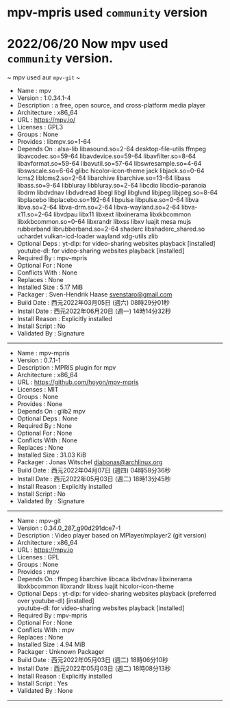 # mpv-mpris used `community` version
# 2022/06/20 Now mpv used `community` version.
~ mpv used aur `mpv-git` ~


- Name            : mpv
- Version         : 1:0.34.1-4
- Description     : a free, open source, and cross-platform media player
- Architecture    : x86_64
- URL             : https://mpv.io/
- Licenses        : GPL3
- Groups          : None
- Provides        : libmpv.so=1-64
- Depends On      : alsa-lib  libasound.so=2-64  desktop-file-utils  ffmpeg  libavcodec.so=59-64  libavdevice.so=59-64  libavfilter.so=8-64  libavformat.so=59-64  libavutil.so=57-64  libswresample.so=4-64  libswscale.so=6-64  glibc  hicolor-icon-theme  jack  libjack.so=0-64  lcms2  liblcms2.so=2-64  libarchive  libarchive.so=13-64  libass  libass.so=9-64  libbluray  libbluray.so=2-64  libcdio  libcdio-paranoia  libdrm  libdvdnav  libdvdread  libegl  libgl  libglvnd  libjpeg  libjpeg.so=8-64  libplacebo  libplacebo.so=192-64  libpulse  libpulse.so=0-64  libva  libva.so=2-64  libva-drm.so=2-64  libva-wayland.so=2-64  libva-x11.so=2-64  libvdpau  libx11  libxext  libxinerama  libxkbcommon  libxkbcommon.so=0-64  libxrandr  libxss  libxv  luajit  mesa  mujs  rubberband  librubberband.so=2-64  shaderc  libshaderc_shared.so  uchardet  vulkan-icd-loader  wayland  xdg-utils  zlib
- Optional Deps   : yt-dlp: for video-sharing websites playback [installed]
</br>                  youtube-dl: for video-sharing websites playback [installed]
- Required By     : mpv-mpris
- Optional For    : None
- Conflicts With  : None
- Replaces        : None
- Installed Size  : 5.17 MiB
- Packager        : Sven-Hendrik Haase <svenstaro@gmail.com>
- Build Date      : 西元2022年03月05日 (週六) 08時29分01秒
- Install Date    : 西元2022年06月20日 (週一) 14時14分32秒
- Install Reason  : Explicitly installed
- Install Script  : No
- Validated By    : Signature
---
- Name            : mpv-mpris
- Version         : 0.7.1-1
- Description     : MPRIS plugin for mpv
- Architecture    : x86_64
- URL             : https://github.com/hoyon/mpv-mpris
- Licenses        : MIT
- Groups          : None
- Provides        : None
- Depends On      : glib2  mpv
- Optional Deps   : None
- Required By     : None
- Optional For    : None
- Conflicts With  : None
- Replaces        : None
- Installed Size  : 31.03 KiB
- Packager        : Jonas Witschel <diabonas@archlinux.org>
- Build Date      : 西元2022年04月07日 (週四) 04時58分36秒
- Install Date    : 西元2022年05月03日 (週二) 18時13分45秒
- Install Reason  : Explicitly installed
- Install Script  : No
- Validated By    : Signature
---
- Name            : mpv-git
- Version         : 0.34.0_287_g90d291dce7-1
- Description     : Video player based on MPlayer/mplayer2 (git version)
- Architecture    : x86_64
- URL             : https://mpv.io
- Licenses        : GPL
- Groups          : None
- Provides        : mpv
- Depends On      : ffmpeg  libarchive  libcaca  libdvdnav  libxinerama  libxkbcommon  libxrandr  libxss  luajit  hicolor-icon-theme
- Optional Deps   : yt-dlp: for video-sharing websites playback (preferred over youtube-dl) [installed]
                  </br> youtube-dl: for video-sharing websites playback [installed]
- Required By     : mpv-mpris
- Optional For    : None
- Conflicts With  : mpv
- Replaces        : None
- Installed Size  : 4.94 MiB
- Packager        : Unknown Packager
- Build Date      : 西元2022年05月03日 (週二) 18時06分10秒
- Install Date    : 西元2022年05月03日 (週二) 18時08分13秒
- Install Reason  : Explicitly installed
- Install Script  : Yes
- Validated By    : None
---


